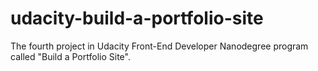 # udacity-build-a-portfolio-site
The fourth project in Udacity Front-End Developer Nanodegree program called "Build a Portfolio Site".
